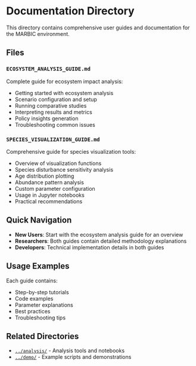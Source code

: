 # Documentation Directory

This directory contains comprehensive user guides and documentation for the MARBIC environment.

## Files

### `ECOSYSTEM_ANALYSIS_GUIDE.md`
Complete guide for ecosystem impact analysis:
- Getting started with ecosystem analysis
- Scenario configuration and setup
- Running comparative studies
- Interpreting results and metrics
- Policy insights generation
- Troubleshooting common issues

### `SPECIES_VISUALIZATION_GUIDE.md`
Comprehensive guide for species visualization tools:
- Overview of visualization functions
- Species disturbance sensitivity analysis
- Age distribution plotting
- Abundance pattern analysis
- Custom parameter configuration
- Usage in Jupyter notebooks
- Practical recommendations

## Quick Navigation

- **New Users**: Start with the ecosystem analysis guide for an overview
- **Researchers**: Both guides contain detailed methodology explanations
- **Developers**: Technical implementation details in both guides

## Usage Examples

Each guide contains:
- Step-by-step tutorials
- Code examples
- Parameter explanations
- Best practices
- Troubleshooting tips

## Related Directories

- [`../analysis/`](../analysis/) - Analysis tools and notebooks
- [`../demo/`](../demo/) - Example scripts and demonstrations
